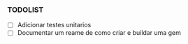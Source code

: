 ### TODOLIST

- [ ] Adicionar testes unitarios
- [ ] Documentar um reame de como criar e buildar uma gem